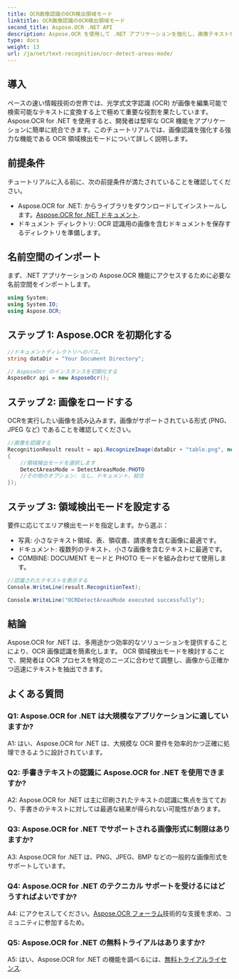 ```yaml
---
title: OCR画像認識のOCR検出領域モード
linktitle: OCR画像認識のOCR検出領域モード
second_title: Aspose.OCR .NET API
description: Aspose.OCR を使用して .NET アプリケーションを強化し、画像テキストを効率的に認識します。正確な結果を得るには、OCR 領域検出モードを調べてください。
type: docs
weight: 13
url: /ja/net/text-recognition/ocr-detect-areas-mode/
---
```

## 導入

ペースの速い情報技術の世界では、光学式文字認識 (OCR) が画像を編集可能で検索可能なテキストに変換する上で極めて重要な役割を果たしています。 Aspose.OCR for .NET を使用すると、開発者は堅牢な OCR 機能をアプリケーションに簡単に統合できます。このチュートリアルでは、画像認識を強化する強力な機能である OCR 領域検出モードについて詳しく説明します。

## 前提条件

チュートリアルに入る前に、次の前提条件が満たされていることを確認してください。

-  Aspose.OCR for .NET: からライブラリをダウンロードしてインストールします。[Aspose.OCR for .NET ドキュメント](https://reference.aspose.com/ocr/net/).
- ドキュメント ディレクトリ: OCR 認識用の画像を含むドキュメントを保存するディレクトリを準備します。

## 名前空間のインポート

まず、.NET アプリケーションの Aspose.OCR 機能にアクセスするために必要な名前空間をインポートします。

```csharp
using System;
using System.IO;
using Aspose.OCR;
```

## ステップ 1: Aspose.OCR を初期化する

```csharp
//ドキュメントディレクトリへのパス。
string dataDir = "Your Document Directory";

// AsposeOcr のインスタンスを初期化する
AsposeOcr api = new AsposeOcr();
```

## ステップ 2: 画像をロードする

OCRを実行したい画像を読み込みます。画像がサポートされている形式 (PNG、JPEG など) であることを確認してください。

```csharp
//画像を認識する
RecognitionResult result = api.RecognizeImage(dataDir + "table.png", new RecognitionSettings
{
    //領域検出モードを選択します
    DetectAreasMode = DetectAreasMode.PHOTO
    //その他のオプション: なし、ドキュメント、結合
});
```

## ステップ 3: 領域検出モードを設定する

要件に応じてエリア検出モードを指定します。から選ぶ：
- 写真: 小さなテキスト領域、表、領収書、請求書を含む画像に最適です。
- ドキュメント: 複数列のテキスト、小さな画像を含むテキストに最適です。
- COMBINE: DOCUMENT モードと PHOTO モードを組み合わせて使用します。

```csharp
//認識されたテキストを表示する
Console.WriteLine(result.RecognitionText);

Console.WriteLine("OCRDetectAreasMode executed successfully");
```

## 結論

Aspose.OCR for .NET は、多用途かつ効率的なソリューションを提供することにより、OCR 画像認識を簡素化します。 OCR 領域検出モードを検討することで、開発者は OCR プロセスを特定のニーズに合わせて調整し、画像から正確かつ迅速にテキストを抽出できます。

## よくある質問

### Q1: Aspose.OCR for .NET は大規模なアプリケーションに適していますか?

A1: はい、Aspose.OCR for .NET は、大規模な OCR 要件を効率的かつ正確に処理できるように設計されています。

### Q2: 手書きテキストの認識に Aspose.OCR for .NET を使用できますか?

A2: Aspose.OCR for .NET は主に印刷されたテキストの認識に焦点を当てており、手書きのテキストに対しては最適な結果が得られない可能性があります。

### Q3: Aspose.OCR for .NET でサポートされる画像形式に制限はありますか?

A3: Aspose.OCR for .NET は、PNG、JPEG、BMP などの一般的な画像形式をサポートしています。

### Q4: Aspose.OCR for .NET のテクニカル サポートを受けるにはどうすればよいですか?

 A4: にアクセスしてください。[Aspose.OCR フォーラム](https://forum.aspose.com/c/ocr/16)技術的な支援を求め、コミュニティに参加するため。

### Q5: Aspose.OCR for .NET の無料トライアルはありますか?

 A5: はい、Aspose.OCR for .NET の機能を調べるには、[無料トライアルライセンス](https://releases.aspose.com/).